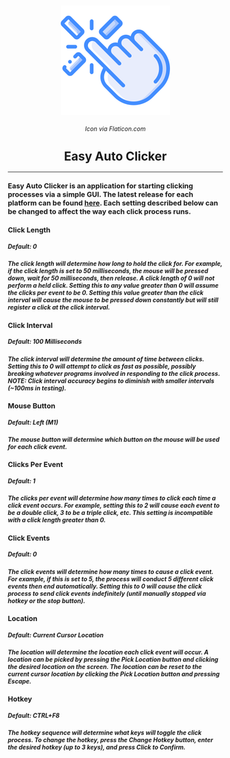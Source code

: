 <div style="text-align:center">
<img src="icon.png" width="256" height="256">

###### Icon via Flaticon.com

# Easy Auto Clicker
</div>

---

### Easy Auto Clicker is an application for starting clicking processes via a simple GUI. The latest release for each platform can be found [here](https://github.com/CaymanFreeman/EasyAutoClicker/releases). Each setting described below can be changed to affect the way each click process runs. 

### Click Length

##### Default: 0
##### The click length will determine how long to hold the click for. For example, if the click length is set to 50 milliseconds, the mouse will be pressed down, wait for 50 milliseconds, then release. A click length of 0 will not perform a held click. Setting this to any value greater than 0 will assume the clicks per event to be 0. Setting this value greater than the click interval will cause the mouse to be pressed down constantly but will still register a click at the click interval.

### Click Interval

##### Default: 100 Milliseconds
##### The click interval will determine the amount of time between clicks. Setting this to 0 will attempt to click as fast as possible, possibly breaking whatever programs involved in responding to the click process. NOTE: Click interval accuracy begins to diminish with smaller intervals (~100ms in testing).

### Mouse Button

##### Default: Left (M1)
##### The mouse button will determine which button on the mouse will be used for each click event. 

### Clicks Per Event

##### Default: 1
##### The clicks per event will determine how many times to click each time a click event occurs. For example, setting this to 2 will cause each event to be a double click, 3 to be a triple click, etc. This setting is incompatible with a click length greater than 0.

### Click Events

##### Default: 0
##### The click events will determine how many times to cause a click event. For example, if this is set to 5, the process will conduct 5 different click events then end automatically. Setting this to 0 will cause the click process to send click events indefinitely (until manually stopped via hotkey or the stop button).

### Location

##### Default: Current Cursor Location
##### The location will determine the location each click event will occur. A location can be picked by pressing the Pick Location button and clicking the desired location on the screen. The location can be reset to the current cursor location by clicking the Pick Location button and pressing Escape.

### Hotkey

##### Default: CTRL+F8
##### The hotkey sequence will determine what keys will toggle the click process. To change the hotkey, press the Change Hotkey button, enter the desired hotkey (up to 3 keys), and press Click to Confirm.
